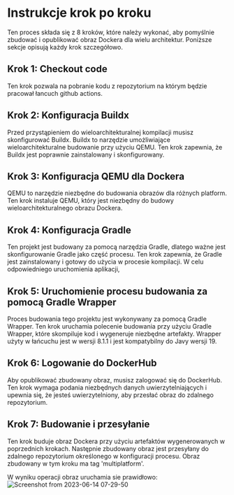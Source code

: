 # Instrukcje krok po kroku

Ten proces składa się z 8 kroków, które należy wykonać, aby pomyślnie zbudować i opublikować obraz Dockera dla wielu architektur. Poniższe sekcje opisują każdy krok szczegółowo.

## Krok 1: Checkout code

Ten krok pozwala na pobranie kodu z repozytorium na którym będzie pracował łancuch github actions.

## Krok 2: Konfiguracja Buildx

Przed przystąpieniem do wieloarchitekturalnej kompilacji musisz skonfigurować Buildx. Buildx to narzędzie umożliwiające wieloarchitekturalne budowanie przy użyciu QEMU. Ten krok zapewnia, że Buildx jest poprawnie zainstalowany i skonfigurowany.

## Krok 3: Konfiguracja QEMU dla Dockera

QEMU to narzędzie niezbędne do budowania obrazów dla różnych platform. Ten krok instaluje QEMU, który jest niezbędny do budowy wieloarchitekturalnego obrazu Dockera.

## Krok 4: Konfiguracja Gradle

Ten projekt jest budowany za pomocą narzędzia Gradle, dlatego ważne jest skonfigurowanie Gradle jako część procesu. Ten krok zapewnia, że Gradle jest zainstalowany i gotowy do użycia w procesie kompilacji. W celu odpowiedniego uruchomienia aplikacji, 

## Krok 5: Uruchomienie procesu budowania za pomocą Gradle Wrapper

Proces budowania tego projektu jest wykonywany za pomocą Gradle Wrapper. Ten krok uruchamia polecenie budowania przy użyciu Gradle Wrapper, które skompiluje kod i wygeneruje niezbędne artefakty. Wrapper użyty w łańcuchu jest w wersji 8.1.1 i jest kompatybilny do Javy wersji 19.

## Krok 6: Logowanie do DockerHub

Aby opublikować zbudowany obraz, musisz zalogować się do DockerHub. Ten krok wymaga podania niezbędnych danych uwierzytelniających i upewnia się, że jesteś uwierzytelniony, aby przesłać obraz do zdalnego repozytorium.

## Krok 7: Budowanie i przesyłanie

Ten krok buduje obraz Dockera przy użyciu artefaktów wygenerowanych w poprzednich krokach. Następnie zbudowany obraz jest przesyłany do zdalnego repozytorium określonego w konfiguracji procesu. Obraz zbudowany w tym kroku ma tag 'multiplatform'.

W wyniku operacji obraz uruchamia sie prawidłowo:
![Screenshot from 2023-06-14 07-29-50](https://github.com/Misanthrope3011/fullstejk/assets/57143557/5dd6b2a3-a624-475b-a849-f5c5fa2cafb1)
